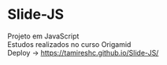 # Slide-JS
Projeto em JavaScript </br>
Estudos realizados no curso Origamid </br>
Deploy ->
https://tamireshc.github.io/Slide-JS/
